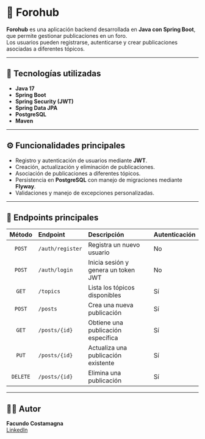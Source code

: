# 🧠 Forohub

**Forohub** es una aplicación backend desarrollada en **Java con Spring Boot**, que permite gestionar publicaciones en un foro.  
Los usuarios pueden registrarse, autenticarse y crear publicaciones asociadas a diferentes tópicos.

---

## 🚀 Tecnologías utilizadas

- **Java 17**
- **Spring Boot**
- **Spring Security (JWT)**
- **Spring Data JPA**
- **PostgreSQL**
- **Maven**

---

## ⚙️ Funcionalidades principales

- Registro y autenticación de usuarios mediante **JWT**.  
- Creación, actualización y eliminación de publicaciones.  
- Asociación de publicaciones a diferentes tópicos.  
- Persistencia en **PostgreSQL** con manejo de migraciones mediante **Flyway**.  
- Validaciones y manejo de excepciones personalizadas.  

---

## 🧩 Endpoints principales

| Método | Endpoint                | Descripción                            | Autenticación |
|:-------:|:------------------------|:---------------------------------------|:--------------|
| `POST` | `/auth/register`        | Registra un nuevo usuario              | No            |
| `POST` | `/auth/login`           | Inicia sesión y genera un token JWT    | No            |
| `GET`  | `/topics`               | Lista los tópicos disponibles          | Sí            |
| `POST` | `/posts`                | Crea una nueva publicación             | Sí            |
| `GET`  | `/posts/{id}`           | Obtiene una publicación específica     | Sí            |
| `PUT`  | `/posts/{id}`           | Actualiza una publicación existente    | Sí            |
| `DELETE` | `/posts/{id}`         | Elimina una publicación                | Sí            |

---

## 🧑‍💻 Autor

**Facundo Costamagna**  
[LinkedIn](https://www.linkedin.com/in/facucostamagna)

